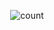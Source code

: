 <p align="center">
  <img src="https://imgur.com/a/fortnite-internal-49g7fII?theme=asoul" alt="count"/>
</p>
